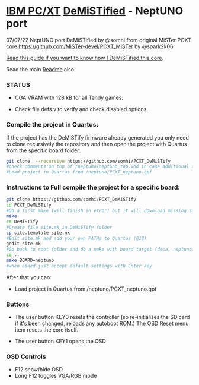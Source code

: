 # [IBM PC/XT](https://en.wikipedia.org/wiki/IBM_Personal_Computer_XT)  [DeMiSTified](https://github.com/robinsonb5/DeMiSTify)  - NeptUNO port

07/07/22 NeptUNO port DeMiSTified by @somhi from original MiSTer PCXT core  https://github.com/MiSTer-devel/PCXT_MiSTer by @spark2k06

[Read this guide if you want to know how I DeMiSTified this core](https://github.com/DECAfpga/DECA_board/tree/main/Tutorials/DeMiSTify).

Read the main [Readme](https://github.com/somhi/PCXT_DeMiSTify) also.

### STATUS

* CGA VRAM with 128 kB for all Tandy games.


* Check file defs.v to verify and check disabled options. 

### Compile the project in Quartus:

If the project has the DeMiSTify firmware already generated you only need to clone recursively the repository and then open the project with Quartus from the specific board folder:

```sh
git clone  --recursive https://github.com/somhi/PCXT_DeMiSTify
#check comments on top of /neptuno/neptuno_top.vhd in case additional actions are needed
#Load project in Quartus from /neptuno/PCXT_neptuno.qpf
```

### Instructions to Full compile the project for a specific board:

```sh
git clone https://github.com/somhi/PCXT_DeMiSTify
cd PCXT_DeMiSTify
#Do a first make (will finish in error) but it will download missing submodules 
make
cd DeMiSTify
#Create file site.mk in DeMiSTify folder 
cp site.template site.mk
#Edit site.mk and add your own PATHs to Quartus (Q18)
gedit site.mk
#Go back to root folder and do a make with board target (deca, neptuno, uareloaded, atlas_cyc). If not specified it will compile for all targets.
cd ..
make BOARD=neptuno
#when asked just accept default settings with Enter key
```

After that you can:

* Load project in Quartus from /neptuno/PCXT_neptuno.qpf

### Buttons

* The user button KEY0 resets the controller (so re-initialises the SD card if it's been changed, reloads any autoboot ROM.) The OSD Reset menu item resets the core itself.

* The user button KEY1 opens the OSD

### OSD Controls

* F12 show/hide OSD 
* Long F12 toggles VGA/RGB mode

